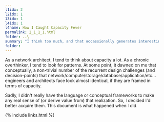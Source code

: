 ```yaml
---
l1idx: 2
l2idx: 1
13idx: 1
l4idx: 1
l4name: How I Caught Capacity Fever
permalink: 2_1_1_1.html
folder: ..\
summary: "I think too much, and that occassionally generates interesting results."
folder:
---
```


As a network architect, I tend to think about capacity a lot. As a chronic overthinker, I tend to look for patterns. At some point, it dawned on me that conceptually, a non-trivial number of the recurrent design challenges (and decision-points) that network/compute/storage/database/application/etc... engineers and architects face look almost identical, if they are framed in terms of capacity.

Sadly, I didn't really have the language or conceptual frameworks to make any real sense of (or derive value from) that realization. So, I decided I'd better acquire them. This document is what happened when I did.

{% include links.html %}